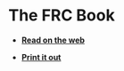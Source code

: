 
# The FRC Book

 - [**Read on the web**](https://book.phoenix4533.org/)

 - [**Print it out**](https://book.phoenix4533.org/print.html)


